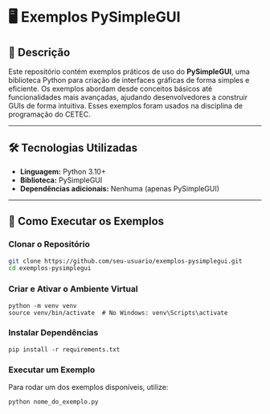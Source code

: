 # 🖥️ Exemplos PySimpleGUI  

## 📖 Descrição  
Este repositório contém exemplos práticos de uso do **PySimpleGUI**, uma biblioteca Python para criação de interfaces gráficas de forma simples e eficiente. Os exemplos abordam desde conceitos básicos até funcionalidades mais avançadas, ajudando desenvolvedores a construir GUIs de forma intuitiva. Esses exemplos foram usados na disciplina de programação do CETEC.

---

## 🛠️ Tecnologias Utilizadas  
- **Linguagem:** Python 3.10+  
- **Biblioteca:** PySimpleGUI  
- **Dependências adicionais:** Nenhuma (apenas PySimpleGUI)  

---

## 🚀 Como Executar os Exemplos  

###  Clonar o Repositório  
```bash
git clone https://github.com/seu-usuario/exemplos-pysimplegui.git
cd exemplos-pysimplegui
```


### Criar e Ativar o Ambiente Virtual
```
python -m venv venv
source venv/bin/activate  # No Windows: venv\Scripts\activate
```

### Instalar Dependências
```
pip install -r requirements.txt
```
### Executar um Exemplo
Para rodar um dos exemplos disponíveis, utilize:

```
python nome_do_exemplo.py
```

